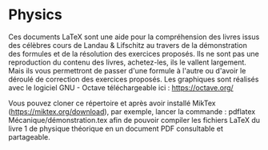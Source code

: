 # Physics
Ces documents LaTeX sont une aide pour la compréhension des livres issus des célèbres cours de Landau & Lifschitz au travers de la démonstration des formules et de la résolution des exercices proposés. Ils ne sont pas une reproduction du contenu des livres, achetez-les, ils le vallent largement. Mais ils vous permettront de passer d'une formule à l'autre ou d'avoir le déroulé de correction des exercices proposés. Les graphiques sont réalisés avec le logiciel GNU - Octave téléchargeable ici : https://octave.org/

Vous pouvez cloner ce répertoire et après avoir installé MikTex (https://miktex.org/download), par exemple, lancer la commande :
pdflatex Mécanique/démonstration.tex
afin de pouvoir compiler les fichiers LaTeX du livre 1 de physique théorique en un document PDF consultable et partageable.
